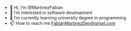 - 👋 Hi, I’m @MartinezFabian
- 👀 I’m interested in software development
- 🌱 I’m currently learning university degree in programming
- 📫 How to reach me FabianMartinezDev@gmail.com

<!---
MartinezFabian/MartinezFabian is a ✨ special ✨ repository because its `README.md` (this file) appears on your GitHub profile.
You can click the Preview link to take a look at your changes.
--->
